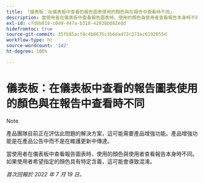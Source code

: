 ```yaml
---
title: 「儀表板：在儀表板中查看的報告圖表使用的顏色與在報告中查看時不同」
description: 當使用者在儀表板中查看報告圖表時，使用的顏色與使用者查看報告本身時不同。如果使用者希望指定的顏色具有特定含義，這可能會導致混淆。
exl-id: cfd8b018-c0d9-447a-b318-42938bd82edd
hidefromtoc: true
source-git-commit: 35fb85acf0c4b8675c3b6dad72c373ac6192055d
workflow-type: ht
source-wordcount: '142'
ht-degree: 100%

---
```


# 儀表板：在儀表板中查看的報告圖表使用的顏色與在報告中查看時不同

<!--Converted to story-->

>[!NOTE]
>
>產品團隊目前正在評估此問題的解決方案，這可能需要產品增強功能。產品增強功能是在產品公告中而不是在維護更新中傳達。

當使用者在儀表板中查看報告圖表時，使用的顏色與使用者查看報告本身時不同。如果使用者希望指定的顏色具有特定含義，這可能會導致混淆。

_首次回報於 2022 年 7 月 19 日。_
